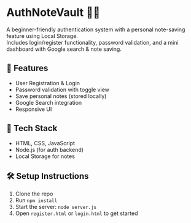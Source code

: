 # AuthNoteVault 🔐📝

A beginner-friendly authentication system with a personal note-saving feature using Local Storage.  
Includes login/register functionality, password validation, and a mini dashboard with Google search & note saving.

## 🚀 Features
- User Registration & Login
- Password validation with toggle view
- Save personal notes (stored locally)
- Google Search integration
- Responsive UI

## 📁 Tech Stack
- HTML, CSS, JavaScript
- Node.js (for auth backend)
- Local Storage for notes

## 🛠️ Setup Instructions
1. Clone the repo
2. Run `npm install`
3. Start the server: `node server.js`
4. Open `register.html` or `login.html` to get started
